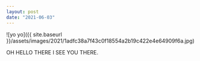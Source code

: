 ```yaml
---
layout: post
date: "2021-06-03"
---
```


![yo yo]({{ site.baseurl }}/assets/images/2021/1adfc38a7f43c0f18554a2b19c422e4e64909f6a.jpg)

OH HELLO THERE I SEE YOU THERE.
